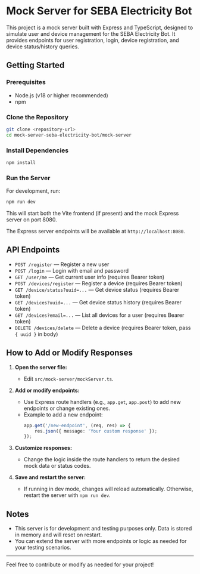 ﻿# Mock Server for SEBA Electricity Bot

This project is a mock server built with Express and TypeScript, designed to simulate user and device management for the SEBA Electricity Bot. It provides endpoints for user registration, login, device registration, and device status/history queries.

## Getting Started

### Prerequisites
- Node.js (v18 or higher recommended)
- npm

### Clone the Repository
```bash
git clone <repository-url>
cd mock-server-seba-electricity-bot/mock-server
```

### Install Dependencies
```bash
npm install
```

### Run the Server
For development, run:
```bash
npm run dev
```
This will start both the Vite frontend (if present) and the mock Express server on port 8080.

The Express server endpoints will be available at `http://localhost:8080`.

## API Endpoints
- `POST /register` — Register a new user
- `POST /login` — Login with email and password
- `GET /user/me` — Get current user info (requires Bearer token)
- `POST /devices/register` — Register a device (requires Bearer token)
- `GET /device/status?uuid=...` — Get device status (requires Bearer token)
- `GET /devices?uuid=...` — Get device status history (requires Bearer token)
- `GET /devices?email=...` — List all devices for a user (requires Bearer token)
- `DELETE /devices/delete` — Delete a device (requires Bearer token, pass `{ uuid }` in body)

## How to Add or Modify Responses

1. **Open the server file:**
   - Edit `src/mock-server/mockServer.ts`.

2. **Add or modify endpoints:**
   - Use Express route handlers (e.g., `app.get`, `app.post`) to add new endpoints or change existing ones.
   - Example to add a new endpoint:
     ```typescript
     app.get('/new-endpoint', (req, res) => {
         res.json({ message: 'Your custom response' });
     });
     ```

3. **Customize responses:**
   - Change the logic inside the route handlers to return the desired mock data or status codes.

4. **Save and restart the server:**
   - If running in dev mode, changes will reload automatically. Otherwise, restart the server with `npm run dev`.

## Notes
- This server is for development and testing purposes only. Data is stored in memory and will reset on restart.
- You can extend the server with more endpoints or logic as needed for your testing scenarios.

---

Feel free to contribute or modify as needed for your project!

